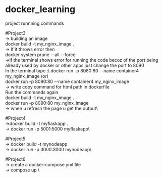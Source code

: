 # docker_learning

project runnning commands

#Project3\
-> building an image\
docker  build -t my_nginx_image .\
-> If it throws error then\
docker system prune --all --force\
->if the terminal shows error for running the code becoz of the port being already used by docker or other apps just change the port to 8090\
In the terminal type :\ 
docker run -p 8080:80 --name container4 my_nginx_image (or)\
docker run -p 8090:80 --name container4 my_nginx_image\
-> write copy command for html path in dockerfile\
Run the commands again\
docker build -t my_nginx_image .\
docker run -p 8090:80 my_nginx_image\
-> when u refresh the page u get the output\


#Project4\
->docker build -t myflaskapp .\
-> docker run -p 5001:5000 myflaskapp\


#Project5\
-> docker build -t mynodeapp\
-> docker run -p 3000:3000 mynodeapp\


#Project6\
-> create a docker-compose.yml file \
-> compose up \
